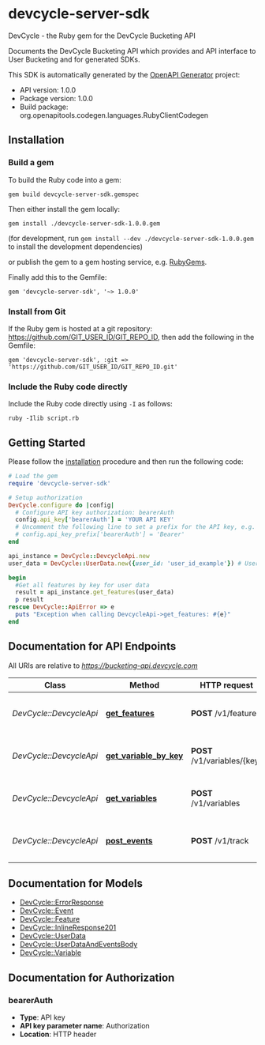 # devcycle-server-sdk

DevCycle - the Ruby gem for the DevCycle Bucketing API

Documents the DevCycle Bucketing API which provides and API interface to User Bucketing and for generated SDKs.

This SDK is automatically generated by the [OpenAPI Generator](https://openapi-generator.tech) project:

- API version: 1.0.0
- Package version: 1.0.0
- Build package: org.openapitools.codegen.languages.RubyClientCodegen

## Installation

### Build a gem

To build the Ruby code into a gem:

```shell
gem build devcycle-server-sdk.gemspec
```

Then either install the gem locally:

```shell
gem install ./devcycle-server-sdk-1.0.0.gem
```

(for development, run `gem install --dev ./devcycle-server-sdk-1.0.0.gem` to install the development dependencies)

or publish the gem to a gem hosting service, e.g. [RubyGems](https://rubygems.org/).

Finally add this to the Gemfile:

    gem 'devcycle-server-sdk', '~> 1.0.0'

### Install from Git

If the Ruby gem is hosted at a git repository: https://github.com/GIT_USER_ID/GIT_REPO_ID, then add the following in the Gemfile:

    gem 'devcycle-server-sdk', :git => 'https://github.com/GIT_USER_ID/GIT_REPO_ID.git'

### Include the Ruby code directly

Include the Ruby code directly using `-I` as follows:

```shell
ruby -Ilib script.rb
```

## Getting Started

Please follow the [installation](#installation) procedure and then run the following code:

```ruby
# Load the gem
require 'devcycle-server-sdk'

# Setup authorization
DevCycle.configure do |config|
  # Configure API key authorization: bearerAuth
  config.api_key['bearerAuth'] = 'YOUR API KEY'
  # Uncomment the following line to set a prefix for the API key, e.g. 'Bearer' (defaults to nil)
  # config.api_key_prefix['bearerAuth'] = 'Bearer'
end

api_instance = DevCycle::DevcycleApi.new
user_data = DevCycle::UserData.new({user_id: 'user_id_example'}) # UserData | 

begin
  #Get all features by key for user data
  result = api_instance.get_features(user_data)
  p result
rescue DevCycle::ApiError => e
  puts "Exception when calling DevcycleApi->get_features: #{e}"
end

```

## Documentation for API Endpoints

All URIs are relative to *https://bucketing-api.devcycle.com*

Class | Method | HTTP request | Description
------------ | ------------- | ------------- | -------------
*DevCycle::DevcycleApi* | [**get_features**](docs/DevcycleApi.md#get_features) | **POST** /v1/features | Get all features by key for user data
*DevCycle::DevcycleApi* | [**get_variable_by_key**](docs/DevcycleApi.md#get_variable_by_key) | **POST** /v1/variables/{key} | Get variable by key for user data
*DevCycle::DevcycleApi* | [**get_variables**](docs/DevcycleApi.md#get_variables) | **POST** /v1/variables | Get all variables by key for user data
*DevCycle::DevcycleApi* | [**post_events**](docs/DevcycleApi.md#post_events) | **POST** /v1/track | Post events to DevCycle for user


## Documentation for Models

 - [DevCycle::ErrorResponse](docs/ErrorResponse.md)
 - [DevCycle::Event](docs/Event.md)
 - [DevCycle::Feature](docs/Feature.md)
 - [DevCycle::InlineResponse201](docs/InlineResponse201.md)
 - [DevCycle::UserData](docs/UserData.md)
 - [DevCycle::UserDataAndEventsBody](docs/UserDataAndEventsBody.md)
 - [DevCycle::Variable](docs/Variable.md)


## Documentation for Authorization


### bearerAuth


- **Type**: API key
- **API key parameter name**: Authorization
- **Location**: HTTP header

